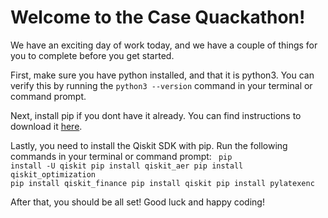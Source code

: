 <h1> Welcome to the Case Quackathon!</h1>
We have an exciting day of work today, and we have a couple of things for you to complete before you get started.

First, make sure you have python installed, and that it is python3. You can verify this by running the <code>python3 --version</code> command in your terminal or command prompt.

Next, install pip if you dont have it already. You can find instructions to download it <a href =https://pip.pypa.io/en/stable/installation/>here</a>.

Lastly, you need to install the Qiskit SDK with pip. Run the following commands in your terminal or command prompt:
<code>
  pip install -U qiskit
  pip install qiskit_aer
  pip install qiskit_optimization
  pip install qiskit_finance
  pip install qiskit
  pip install pylatexenc
</code>

After that, you should be all set! Good luck and happy coding!
